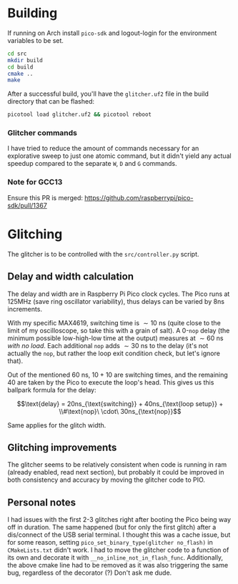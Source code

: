 
# Building
If running on Arch install `pico-sdk` and logout-login for the environment
variables to be set.

```bash
cd src
mkdir build
cd build
cmake ..
make
```

After a successful build, you'll have the `glitcher.uf2` file in the build
directory that can be flashed:
```bash
picotool load glitcher.uf2 && picotool reboot
```

### Glitcher commands
I have tried to reduce the amount of commands necessary for an explorative
sweep to just one atomic command, but it didn't yield any actual speedup
compared to the separate `W`, `D` and `G` commands.

### Note for GCC13
Ensure this PR is merged: https://github.com/raspberrypi/pico-sdk/pull/1367

# Glitching
The glitcher is to be controlled with the `src/controller.py` script.

## Delay and width calculation
The delay and width are in Raspberry Pi Pico clock cycles. The Pico runs at
125MHz (save ring oscillator variability), thus delays can be varied by 8ns
increments.

With my specific MAX4619, switching time is ${\sim}10\ \text{ns}$ (quite close
to the limit of my oscilloscope, so take this with a grain of salt). A 0-`nop`
delay (the minimum possible low-high-low time at the output) measures at
${\sim}60\ \text{ns}$ *with no load*. Each additional `nop` adds
${\sim}30\ \text{ns}$ to the delay (it's not actually the `nop`, but rather the
loop exit condition check, but let's ignore that).

Out of the mentioned $60\ \text{ns}$, $10+10$ are switching times, and the
remaining $40$ are taken by the Pico to execute the loop's head. This gives us
this ballpark formula for the delay:

$$\text{delay} = 20ns_{\text{switching}} + 40ns_{\text{loop setup}} + \\#\text{nop}\ \cdot\ 30ns_{\text{nop}}$$

Same applies for the glitch width.

## Glitching improvements
The glitcher seems to be relatively consistent when code is running in ram
(already enabled, read next section), but probably it could be improved in both
consistency and accuracy by moving the glitcher code to PIO.

## Personal notes
I had issues with the first 2-3 glitches right after booting the Pico being
way off in duration. The same happened (but for only the first glitch) after a
dis/connect of the USB serial terminal.
I thought this was a cache issue, but for some reason, setting
`pico_set_binary_type(glitcher no_flash)` in `CMakeLists.txt` didn't work. I
had to move the glitcher code to a function of its own and decorate it with
`__no_inline_not_in_flash_func`. Additionally, the above cmake line had to be
removed as it was also triggering the same bug, regardless of the decorator (?)
Don't ask me dude.
